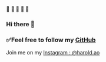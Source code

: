 🖤
🖤
🖤
🖤
🖤
### Hi there 👋

### ✅Feel free to follow my [GitHub](www.github.com/haroldao)

Join me on my [Instagram : @harold.ao](wwww.instagram.com/harold.ao)

<!--
**haroldao/haroldao** is a ✨ _special_ ✨ repository because its `README.md` (this file) appears on your GitHub profile.-->
